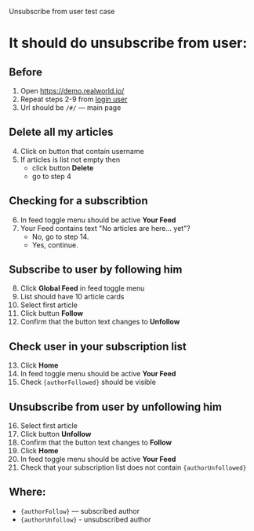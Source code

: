 Unsubscribe from user test case

# It should do unsubscribe from user:

## Before

1. Open https://demo.realworld.io/
2. Repeat steps 2-9 from [login user](/test_cases/login_user.md)
3. Url should be `/#/` — main page

## Delete all my articles

4. Click on button that contain username
5. If articles is list not empty then
    * click button **Delete**
    * go to step 4

## Checking for a subscribtion

6.  In feed toggle menu should be active **Your Feed**
7.  Your Feed contains text "No articles are here... yet"?
    * No, go to step 14.
    * Yes, continue.

## Subscribe to user by following him

8. Click **Global Feed** in feed toggle menu
9. List should have 10 article cards
10. Select first article
11. Click buttun **Follow**
12. Confirm that the button text changes to **Unfollow**

## Check user in your subscription list

13. Click **Home**
14. In feed toggle menu should be active **Your Feed**
15. Check `{authorFollowed}` should be visible

## Unsubscribe from user by unfollowing him

16. Select first article    
17. Click button **Unfollow**
16. Confirm that the button text changes to **Follow**
18. Click **Home**
19. In feed toggle menu should be active **Your Feed**
20. Check that your subscription list does not contain `{authorUnfollowed}`

## Where:

- `{authorFollow}` — subscribed author
- `{authorUnfollow}` - unsubscribed author